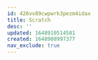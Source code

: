 ```yaml
---
id: 426vv89cwpwrk3pezm4idax
title: Scratch
desc: ''
updated: 1648910514581
created: 1648908997377
nav_exclude: true
---
```


